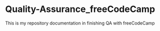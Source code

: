 # Quality-Assurance_freeCodeCamp
This is my repository documentation in finishing QA with freeCodeCamp
